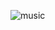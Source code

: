 
![music](https://user-images.githubusercontent.com/99180967/190400317-a882f112-beca-47b2-8ad4-8aef176e9d2c.png)

